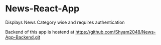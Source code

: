 # News-React-App
Displays News Category wise and requires authentication

Backend of this app is hostend at https://github.com/Shyam2048/News-App-Backend.git
